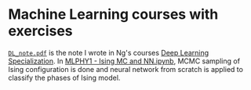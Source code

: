 # Machine Learning courses with exercises
[`DL_note.pdf`](https://github.com/JSKao/ML_Phys/blob/master/DL_note.pdf) is the note I wrote in Ng's courses [Deep Learning Specialization](https://www.coursera.org/specializations/deep-learning).
In [MLPHY1 - Ising MC and NN.ipynb](https://github.com/JSKao/ML_Phys/blob/master/MLPHY1%20-%20Ising%20MC%20and%20NN.ipynb), MCMC sampling of Ising configuration is done and neural network from scratch is applied to classify the phases of Ising model.
